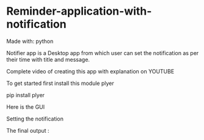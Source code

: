 # Reminder-application-with-notification
Made with:
python

Notifier app is a Desktop app from which user can set the notification as per their time with title and message.

Complete video of creating this app with explanation on YOUTUBE


To get started first install this module plyer

pip install plyer

Here is the GUI


Setting the notification


The final output :
